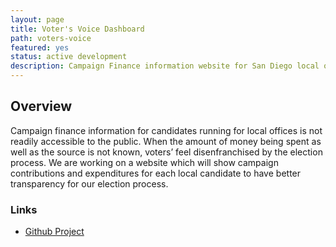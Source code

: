 ```yaml
---
layout: page
title: Voter's Voice Dashboard
path: voters-voice
featured: yes 
status: active development
description: Campaign Finance information website for San Diego local offices
---
```


## Overview

Campaign finance information for candidates running for local offices is not readily accessible to the public. When the amount of money being spent as well as the source is not known, voters’ feel disenfranchised by the election process. We are working on a website which will show campaign contributions and expenditures for each local candidate to have better transparency for our election process.

### Links

* [Github Project](https://github.com/opensandiego/odca-jekyll)



